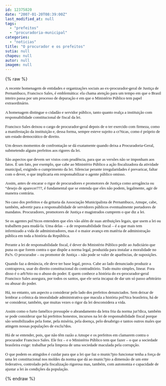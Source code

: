 ```yaml
---
id: 12375820
date: "2007-01-20T08:39:00Z"
last_modified_at: null
tags:
  - "prefeitos"
  - "procuradoria-municipal"
categories:
  - "noticias"
title: "O procurador e os prefeitos"
sutia: null
chapeu: null
autor: null
imagem: null
---
```

{% raw %}
<p><DIV align=right></p>
<p><P><FONT face=\"Verdana, Arial, Helvetica, sans-serif\" size=2><B></B></FONT></P></p>
<p><P align=left><FONT size=2><FONT face=Verdana>A&nbsp;recente homenagem de entidades e organizações sociais ao ex-procurador-geral de Justiça de Pernambuco, Francisco Sales, é emblemática: ela chama atenção para um tempo em que o Brasil inteiro passa por um processo de depuração e em que o Ministério Público tem papel extraordinário. </FONT></FONT></P></p>
<p><P align=left><FONT size=2><FONT face=Verdana>A homenagem distingue o cidadão e servidor público, tanto quanto realça a instituição com responsabilidade constitucional de fiscal da lei. </FONT></P></DIV></p>
<p><P><FONT face=Verdana>Francisco Sales deixou o cargo de procurador-geral depois de o ter exercido com firmeza, como a manifestação da instituição e, dessa forma, sempre esteve sujeito a cr?ticas, como é próprio de um estado democrático de direito. </FONT></p>
<p><P><FONT face=Verdana>Um desses momentos de confrontação se dá exatamente quando deixa a Procuradoria-Geral, submetendo alguns prefeitos aos rigores da lei. </FONT></p>
<p><P><FONT face=Verdana>São aspectos que devem ser vistos com prudência, para que as versões não se imponham aos fatos. É um fato, por exemplo, que cabe ao Ministério Público a ação fiscalizadora da atividade municipal, exigindo o cumprimento da lei. Silenciar perante irregularidades é prevaricar, faltar com o dever, o que implicaria em responsabilizar o agente público omisso. </FONT></p>
<p><P><FONT face=Verdana>Assim, antes de encarar o rigor de procuradores e promotores de Justiça como arrogância ou “desejo de aparecer???, é fundamental que se entenda que eles não podem, legalmente, agir de maneira contrária. </FONT></p>
<p><P><FONT face=Verdana>No caso dos prefeitos e da gritaria da Associação Municipalista de Pernambuco, Amupe, cabe, também, advertir para a responsabilidade de servidores públicos eventualmente portadores de mandatos. Procuradores, promotores de Justiça e magistrados cumprem o que diz a lei.</FONT></p>
<p><P><FONT face=Verdana>Se os agentes pol?ticos entendem que eles vão além de suas atribuições legais, que usem a lei ou trabalhem para mudá-la. Uma delas – a de responsabilidade fiscal – é a que mais tem infernizado a vida de administradores, mas é o maior avanço em matéria de administração pública em toda a história da República. </FONT></p>
<p><P><FONT face=Verdana>Perante a lei de responsabilidade fiscal, é dever do Ministério Público pedir ao Judiciário que puna os que forem contra o que dispõe a norma legal, produzida para instalar a moralidade no Pa?s. O procurador – ou promotor de Justiça – não pode se valer de aparências, de suposições. </FONT></p>
<p><P><FONT face=Verdana>Quando faz a denúncia, ele deve ter base legal, prova. Cabe ao lado denunciado produzir a contraprova, usar do direito constitucional do contraditório. Tudo muito simples, linear. Fora disso é o arb?trio ou o abuso do poder. E quem conhece a história do ex-procurador-geral Francisco Sales assegura, por todos os santos, que ele seria incapaz de dar um só passo arbitrário ou abusar do poder. </FONT></p>
<p><P><FONT face=Verdana>Há, no entanto, um aspecto a considerar pelo lado dos prefeitos denunciados. Sem deixar de lembrar a crônica da imoralidade administrativa que macula a história pol?tica brasileira, há de se considerar, também, que muitas vezes o rigor da lei desconsidera a vida. </FONT></p>
<p><P><FONT face=Verdana>Assim como o furto famélico pressupõe o abrandamento da letra fria da norma jur?dica, também se pode considerar que há prefeitos honestos, incursos na lei de responsabilidade fiscal porque são sensibilizados pela fome, pela miséria, pela doença, pelo desabrigo e tantos outros males que atingem nossas populações de exclu?dos. </FONT></p>
<p><P><FONT face=Verdana>Há de se entender, pois, que não têm razão a Amupe e os prefeitos em clamarem contra o procurador Francisco Sales. Ele fez – e o Ministério Público tem que fazer – o que a sociedade brasileira exige: trabalhar pela limpeza de uma sociedade maculada pela corrupção. </FONT></P></p>
<p><P><FONT face=Verdana>O que podem os atingidos é cuidar para que a lei que faz o munic?pio funcionar tenha a força de uma lei constitucional nos moldes da norma que dá ao munic?pio a dimensão de um ente federativo, controlado pela fiscalização rigorosa mas, também, com autonomia e capacidade de ajustar a lei às condições da população.</B></I> </FONT></FONT></P> </p>
{% endraw %}